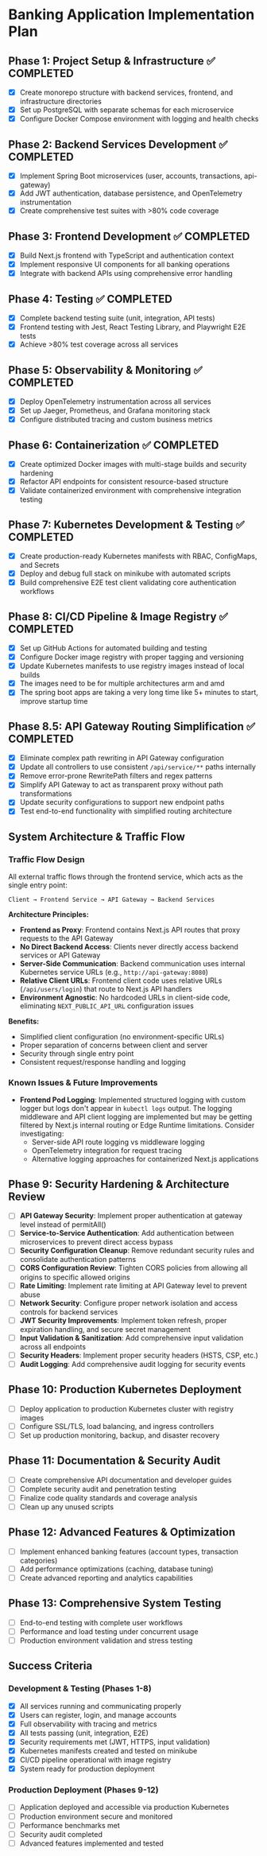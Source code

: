 # Banking Application Implementation Plan

## Phase 1: Project Setup & Infrastructure ✅ COMPLETED
- [x] Create monorepo structure with backend services, frontend, and infrastructure directories
- [x] Set up PostgreSQL with separate schemas for each microservice
- [x] Configure Docker Compose environment with logging and health checks

## Phase 2: Backend Services Development ✅ COMPLETED
- [x] Implement Spring Boot microservices (user, accounts, transactions, api-gateway)
- [x] Add JWT authentication, database persistence, and OpenTelemetry instrumentation
- [x] Create comprehensive test suites with >80% code coverage

## Phase 3: Frontend Development ✅ COMPLETED
- [x] Build Next.js frontend with TypeScript and authentication context
- [x] Implement responsive UI components for all banking operations
- [x] Integrate with backend APIs using comprehensive error handling

## Phase 4: Testing ✅ COMPLETED
- [x] Complete backend testing suite (unit, integration, API tests)
- [x] Frontend testing with Jest, React Testing Library, and Playwright E2E tests
- [x] Achieve >80% test coverage across all services

## Phase 5: Observability & Monitoring ✅ COMPLETED
- [x] Deploy OpenTelemetry instrumentation across all services
- [x] Set up Jaeger, Prometheus, and Grafana monitoring stack
- [x] Configure distributed tracing and custom business metrics

## Phase 6: Containerization ✅ COMPLETED
- [x] Create optimized Docker images with multi-stage builds and security hardening
- [x] Refactor API endpoints for consistent resource-based structure
- [x] Validate containerized environment with comprehensive integration testing

## Phase 7: Kubernetes Development & Testing ✅ COMPLETED
- [x] Create production-ready Kubernetes manifests with RBAC, ConfigMaps, and Secrets
- [x] Deploy and debug full stack on minikube with automated scripts
- [x] Build comprehensive E2E test client validating core authentication workflows

## Phase 8: CI/CD Pipeline & Image Registry ✅ COMPLETED
- [x] Set up GitHub Actions for automated building and testing
- [x] Configure Docker image registry with proper tagging and versioning
- [x] Update Kubernetes manifests to use registry images instead of local builds
- [x] The images need to be for multiple architectures arm and amd
- [x] The spring boot apps are taking a very long time like 5+ minutes to start, improve startup time

## Phase 8.5: API Gateway Routing Simplification ✅ COMPLETED
- [x] Eliminate complex path rewriting in API Gateway configuration
- [x] Update all controllers to use consistent `/api/service/**` paths internally
- [x] Remove error-prone RewritePath filters and regex patterns
- [x] Simplify API Gateway to act as transparent proxy without path transformations
- [x] Update security configurations to support new endpoint paths
- [x] Test end-to-end functionality with simplified routing architecture

## System Architecture & Traffic Flow

### Traffic Flow Design
All external traffic flows through the frontend service, which acts as the single entry point:

```
Client → Frontend Service → API Gateway → Backend Services
```

**Architecture Principles:**
- **Frontend as Proxy**: Frontend contains Next.js API routes that proxy requests to the API Gateway
- **No Direct Backend Access**: Clients never directly access backend services or API Gateway
- **Server-Side Communication**: Backend communication uses internal Kubernetes service URLs (e.g., `http://api-gateway:8080`)
- **Relative Client URLs**: Frontend client code uses relative URLs (`/api/users/login`) that route to Next.js API handlers
- **Environment Agnostic**: No hardcoded URLs in client-side code, eliminating `NEXT_PUBLIC_API_URL` configuration issues

**Benefits:**
- Simplified client configuration (no environment-specific URLs)
- Proper separation of concerns between client and server
- Security through single entry point
- Consistent request/response handling and logging

### Known Issues & Future Improvements
- **Frontend Pod Logging**: Implemented structured logging with custom logger but logs don't appear in `kubectl logs` output. The logging middleware and API client logging are implemented but may be getting filtered by Next.js internal routing or Edge Runtime limitations. Consider investigating:
  - Server-side API route logging vs middleware logging
  - OpenTelemetry integration for request tracing
  - Alternative logging approaches for containerized Next.js applications

## Phase 9: Security Hardening & Architecture Review
- [ ] **API Gateway Security**: Implement proper authentication at gateway level instead of permitAll()
- [ ] **Service-to-Service Authentication**: Add authentication between microservices to prevent direct access bypass
- [ ] **Security Configuration Cleanup**: Remove redundant security rules and consolidate authentication patterns
- [ ] **CORS Configuration Review**: Tighten CORS policies from allowing all origins to specific allowed origins
- [ ] **Rate Limiting**: Implement rate limiting at API Gateway level to prevent abuse
- [ ] **Network Security**: Configure proper network isolation and access controls for backend services
- [ ] **JWT Security Improvements**: Implement token refresh, proper expiration handling, and secure secret management
- [ ] **Input Validation & Sanitization**: Add comprehensive input validation across all endpoints
- [ ] **Security Headers**: Implement proper security headers (HSTS, CSP, etc.)
- [ ] **Audit Logging**: Add comprehensive audit logging for security events

## Phase 10: Production Kubernetes Deployment
- [ ] Deploy application to production Kubernetes cluster with registry images
- [ ] Configure SSL/TLS, load balancing, and ingress controllers
- [ ] Set up production monitoring, backup, and disaster recovery

## Phase 11: Documentation & Security Audit
- [ ] Create comprehensive API documentation and developer guides
- [ ] Complete security audit and penetration testing
- [ ] Finalize code quality standards and coverage analysis
- [ ] Clean up any unused scripts

## Phase 12: Advanced Features & Optimization
- [ ] Implement enhanced banking features (account types, transaction categories)
- [ ] Add performance optimizations (caching, database tuning)
- [ ] Create advanced reporting and analytics capabilities

## Phase 13: Comprehensive System Testing
- [ ] End-to-end testing with complete user workflows
- [ ] Performance and load testing under concurrent usage
- [ ] Production environment validation and stress testing

## Success Criteria

### Development & Testing (Phases 1-8)
- [x] All services running and communicating properly
- [x] Users can register, login, and manage accounts
- [x] Full observability with tracing and metrics
- [x] All tests passing (unit, integration, E2E)
- [x] Security requirements met (JWT, HTTPS, input validation)
- [x] Kubernetes manifests created and tested on minikube
- [x] CI/CD pipeline operational with image registry
- [x] System ready for production deployment

### Production Deployment (Phases 9-12)
- [ ] Application deployed and accessible via production Kubernetes
- [ ] Production environment secure and monitored
- [ ] Performance benchmarks met
- [ ] Security audit completed
- [ ] Advanced features implemented and tested
